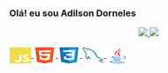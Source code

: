 ### Olá! eu sou Adilson Dorneles 

<div align = "center">
  <a href="https://github.com/AdilsonDorneles">
  <img height = "180em" src = "https://github-readme-stats.vercel.app/api?username=AdilsonDorneles&show_icons=true&theme=dracula&include_all_commits=true&count_private=true" />
  <img height = "180em" src = "https://github-readme-stats.vercel.app/api/top-langs/?username=AdilsonDorneles&layout=compact&langs_count=7&theme=dracula" />
</div>


<div style="display: inline_block"><br>
 <img align="center" alt="Adilson-Js" height="30" width="40" src="https://raw.githubusercontent.com/devicons/devicon/master/icons/javascript/javascript-plain.svg">
  <img align="center" alt="Adilson-HTML" height="30" width="40" src="https://raw.githubusercontent.com/devicons/devicon/master/icons/html5/html5-original.svg">
 <img align="center" alt="Adilson-CSS" height="30" width="40" src="https://raw.githubusercontent.com/devicons/devicon/master/icons/css3/css3-original.svg">
 <img align="center" alt="Adilson-Mysql" height="30" width="40" src="https://raw.githubusercontent.com/devicons/devicon/master/icons/mysql/mysql-original.svg">
 <img align="center" alt="Adilson-java" height="30" width="40" src="https://raw.githubusercontent.com/devicons/devicon/master/icons/java/java-original.svg" >
 <div/>
  
 
